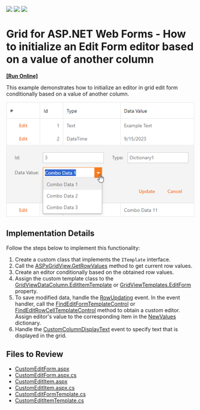 <!-- default badges list -->
![](https://img.shields.io/endpoint?url=https://codecentral.devexpress.com/api/v1/VersionRange/128534940/13.1.5%2B)
[![](https://img.shields.io/badge/Open_in_DevExpress_Support_Center-FF7200?style=flat-square&logo=DevExpress&logoColor=white)](https://supportcenter.devexpress.com/ticket/details/E4835)
[![](https://img.shields.io/badge/📖_How_to_use_DevExpress_Examples-e9f6fc?style=flat-square)](https://docs.devexpress.com/GeneralInformation/403183)
<!-- default badges end -->

# Grid for ASP.NET Web Forms - How to initialize an Edit Form editor based on a value of another column
<!-- run online -->
**[[Run Online]](https://codecentral.devexpress.com/128534940/)**
<!-- run online end -->

This example demonstrates how to initialize an editor in grid edit form conditionally based on a value of another column.

![Grid with a combobox in the edit form](grid-edit-form.png)

## Implementation Details

Follow the steps below to implement this functionality:

1. Create a custom class that implements the `ITemplate` interface.
2. Call the [ASPxGridView.GetRowValues](https://docs.devexpress.com/AspNet/DevExpress.Web.ASPxGridView.GetRowValues(System.Int32-System.String--)) method to get current row values.
3. Create an editor conditionally based on the obtained row values.
4. Assign the custom template class to the [GridViewDataColumn.EditItemTemplate](https://docs.devexpress.com/AspNet/DevExpress.Web.GridViewDataColumn.EditItemTemplate) or [GridViewTemplates.EditForm](https://docs.devexpress.com/AspNet/DevExpress.Web.GridViewTemplates.EditForm) property.
5. To save modified data, handle the [RowUpdating](https://docs.devexpress.com/AspNet/DevExpress.Web.ASPxGridView.RowUpdating) event. In the event handler, call the [FindEditFormTemplateControl](https://docs.devexpress.com/AspNet/DevExpress.Web.ASPxGridView.FindEditFormTemplateControl(System.String)) or [FindEditRowCellTemplateControl](https://docs.devexpress.com/AspNet/DevExpress.Web.ASPxGridView.FindEditRowCellTemplateControl(DevExpress.Web.GridViewDataColumn-System.String)) method to obtain a custom editor. Assign editor's value to the corresponding item in the [NewValues](https://docs.devexpress.com/AspNet/DevExpress.Web.Data.ASPxDataUpdatingEventArgs.NewValues) dictionary.
6. Handle the [CustomColumnDisplayText](https://docs.devexpress.com/AspNet/DevExpress.Web.ASPxGridView.CustomColumnDisplayText) event to specify text that is displayed in the grid.


## Files to Review

* [CustomEditForm.aspx](./CS/WebApplication_GridTest/CustomEditForm.aspx)
* [CustomEditForm.aspx.cs](./CS/WebApplication_GridTest/CustomEditForm.aspx.cs)
* [CustomEditItem.aspx](./CS/WebApplication_GridTest/CustomEditItem.aspx)
* [CustomEditItem.aspx.cs](./CS/WebApplication_GridTest/CustomEditItem.aspx.cs)
* [CustomEditFormTemplate.cs](./CS/WebApplication_GridTest/Templates/CustomEditFormTemplate.cs)
* [CustomEditItemTemplate.cs](./CS/WebApplication_GridTest/Templates/CustomEditItemTemplate.cs)
